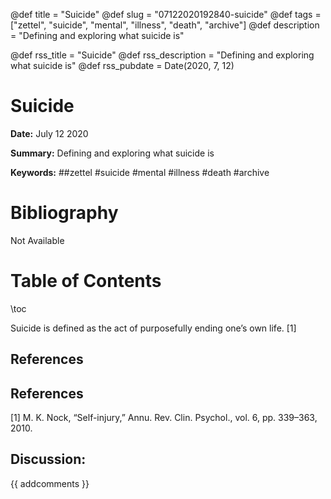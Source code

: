 @def title = "Suicide"
@def slug = "07122020192840-suicide"
@def tags = ["zettel", "suicide", "mental", "illness", "death", "archive"]
@def description = "Defining and exploring what suicide is"

@def rss_title = "Suicide"
@def rss_description = "Defining and exploring what suicide is"
@def rss_pubdate = Date(2020, 7, 12)


Suicide
=========

**Date:** July 12 2020

**Summary:** Defining and exploring what suicide is

**Keywords:** ##zettel #suicide #mental #illness #death #archive

Bibliography
==========

Not Available

Table of Contents
=========

\toc

Suicide is defined as the act of purposefully ending one’s own life. [1]

## References

## References

[1] M. K. Nock, “Self-injury,” Annu. Rev. Clin. Psychol., vol. 6, pp. 339–363, 2010.
## Discussion: 

{{ addcomments }}
